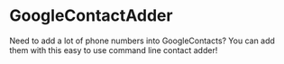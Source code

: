 # GoogleContactAdder
Need to add a lot of phone numbers into GoogleContacts? You can add them with this easy to use command line contact adder!
